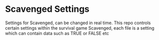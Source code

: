 # Scavenged Settings
Settings for Scavenged, can be changed in real time.
This repo controls certain settings within the survival game Scavenged, each file is a setting which can contain data such as TRUE or FALSE etc
